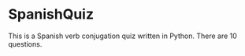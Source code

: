 # SpanishQuiz
This is a Spanish verb conjugation quiz written in Python.  There are 10 questions.   
